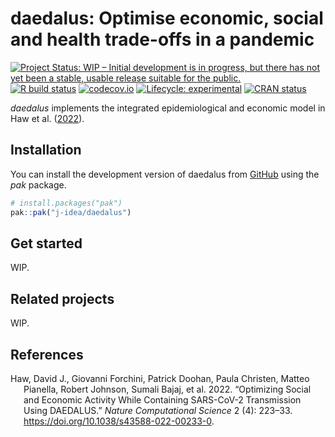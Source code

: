 
<!-- README.md is generated from README.Rmd. Please edit that file -->

# daedalus: Optimise economic, social and health trade-offs in a pandemic

<!-- badges: start -->

[![Project Status: WIP – Initial development is in progress, but there
has not yet been a stable, usable release suitable for the
public.](https://www.repostatus.org/badges/latest/wip.svg)](https://www.repostatus.org/#wip)
[![R build
status](https://github.com/j-idea/daedalus/workflows/R-CMD-check/badge.svg)](https://github.com/j-idea/daedalus/actions/workflows/R-CMD-check.yaml)
[![codecov.io](https://codecov.io/github/j-idea/daedalus/coverage.svg?branch=main)](https://codecov.io/github/j-idea/daedalus?branch=main)
[![Lifecycle:
experimental](https://img.shields.io/badge/lifecycle-experimental-orange.svg)](https://lifecycle.r-lib.org/articles/stages.html#experimental)
[![CRAN
status](https://www.r-pkg.org/badges/version/daedalus)](https://CRAN.R-project.org/package=daedalus)
<!-- badges: end -->

*daedalus* implements the integrated epidemiological and economic model
in Haw et al. ([2022](#ref-haw2022)).

## Installation

You can install the development version of daedalus from
[GitHub](https://github.com/) using the *pak* package.

``` r
# install.packages("pak")
pak::pak("j-idea/daedalus")
```

## Get started

WIP.

## Related projects

WIP.

## References

<div id="refs" class="references csl-bib-body hanging-indent"
entry-spacing="0">

<div id="ref-haw2022" class="csl-entry">

Haw, David J., Giovanni Forchini, Patrick Doohan, Paula Christen, Matteo
Pianella, Robert Johnson, Sumali Bajaj, et al. 2022. “Optimizing Social
and Economic Activity While Containing SARS-CoV-2 Transmission Using
DAEDALUS.” *Nature Computational Science* 2 (4): 223–33.
<https://doi.org/10.1038/s43588-022-00233-0>.

</div>

</div>
